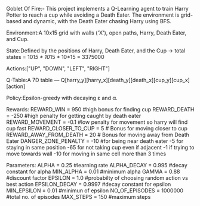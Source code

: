 Goblet Of Fire:-
This project implements a Q-Learning agent to train Harry Potter to reach a cup while avoiding a Death Eater. The environment is grid-based and dynamic, with the Death Eater chasing Harry using BFS.

Environment:A 10x15 grid with walls ('X'), open paths, Harry, Death Eater, and Cup.

State:Defined by the positions of Harry, Death Eater, and the Cup → total states = 10*15 * 10*15 * 10*15 = 3375000

Actions:["UP", "DOWN", "LEFT", "RIGHT"]

Q-Table:A 7D table — Q[harry_y][harry_x][death_y][death_x][cup_y][cup_x][action]

Policy:Epsilon-greedy with decaying ε and α.

Rewards:
REWARD_WIN = 950 #high bonus for finding cup
REWARD_DEATH = -250 #high penalty for getting caught by death eater
REWARD_MOVEMENT = -0.1  #low penalty for movement so harry will find cup fast
REWARD_CLOSER_TO_CUP = 5  # Bonus for moving closer to cup
REWARD_AWAY_FROM_DEATH = 20  # Bonus for moving away from Death Eater
DANGER_ZONE_PENALTY = -10  #for being near death eater
-5 for staying in same position
-65 for not taking cup even if adjacent
-1 if trying to move towards wall
-10 for moving in same cell more than 3 times

Parameters:
ALPHA = 0.25 #learning rate
ALPHA_DECAY = 0.995 #decay constant for alpha
MIN_ALPHA = 0.01 #minimum alpha
GAMMA = 0.88 #discount factor
EPSILON = 1.0 #probabilty of choosing random action vs best action
EPSILON_DECAY = 0.9997 #decay constant for epsilon
MIN_EPSILON = 0.01 #minimun of epsilon
NO_OF_EPISODES = 1000000 #total no. of episodes
MAX_STEPS = 150 #maximum steps

